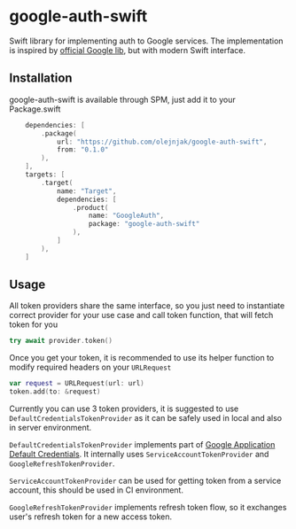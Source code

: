 # google-auth-swift

Swift library for implementing auth to Google services. The implementation is inspired by [official Google lib](https://github.com/googleapis/google-auth-library-swift), but with modern Swift interface.

## Installation

google-auth-swift is available through SPM, just add it to your Package.swift

```swift
    dependencies: [
        .package(
            url: "https://github.com/olejnjak/google-auth-swift", 
            from: "0.1.0"
        ),
    ],
    targets: [
        .target(
            name: "Target",
            dependencies: [
                .product(
                    name: "GoogleAuth", 
                    package: "google-auth-swift"
                ),
            ]
        ),
    ]
```

## Usage

All token providers share the same interface, so you just need to instantiate correct provider for your use case and call token function, that will fetch token for you
```swift
try await provider.token()
```

Once you get your token, it is recommended to use its helper function to modify required headers on your `URLRequest`

```swift
var request = URLRequest(url: url)
token.add(to: &request)
```

Currently you can use 3 token providers, it is suggested to use `DefaultCredentialsTokenProvider` as it can be safely used in local and also in server environment.

`DefaultCredentialsTokenProvider` implements part of [Google Application Default Credentials](https://cloud.google.com/docs/authentication/application-default-credentials). It internally uses `ServiceAccountTokenProvider` and `GoogleRefreshTokenProvider`.

`ServiceAccountTokenProvider` can be used for getting token from a service account, this should be used in CI environment.

`GoogleRefreshTokenProvider` implements refresh token flow, so it exchanges user's refresh token for a new access token.